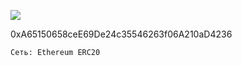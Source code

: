 ![](https://git.disroot.org/fftcc/Buy-me-a-coffee/raw/main/eth/qr-eth.png)

0xA65150658ceE69De24c35546263f06A210aD4236

`Сеть: Ethereum ERC20`